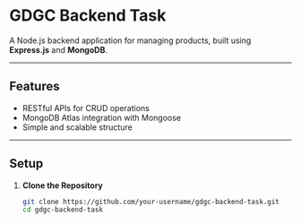 # GDGC Backend Task

A Node.js backend application for managing products, built using **Express.js** and **MongoDB**.

---

## Features
- RESTful APIs for CRUD operations
- MongoDB Atlas integration with Mongoose
- Simple and scalable structure

---

## Setup

1. **Clone the Repository**  
   ```bash
   git clone https://github.com/your-username/gdgc-backend-task.git
   cd gdgc-backend-task
